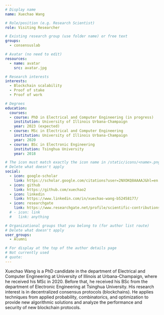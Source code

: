```yaml
---
# Display name
name: Xuechao Wang

# Role/position (e.g. Research Scientist)
role: Visiting Researcher

# Existing research group (use folder name) or free text
groups:
  - consensuslab

# Avatar (no need to edit)
resources:
  - name: avatar
    src: avatar.jpg

# Research interests
interests:
  - Blockchain scalability
  - Proof of stake
  - Proof of work

# Degrees
education:
  courses:
  - course: PhD in Electrical and Computer Engineering (in progress)
    institution: University of Illinois Urbana-Champaign
    year: 2023 (expected)
  - course: MSc in Electrical and Computer Engineering
    institution: University of Illinois Urbana-Champaign
    year: 2020
  - course: BSc in Electronic Engineering
    institution: Tsinghua University
    year: 2018

# The icon must match exactly the icon name in /static/icons/<name>.png
# Delete what doesn't apply
social:
  - icon: google-scholar
    link: https://scholar.google.com/citations?user=2NXOKQ8AAAAJ&hl=en
  - icon: github
    link: https://github.com/xuechao2
  - icon: linkedin
    link: https://www.linkedin.com/in/xuechao-wang-b52458177/
  - icon: researchgate
    link: https://www.researchgate.net/profile/scientific-contributions/Xuechao-Wang-2164808488
  # - icon: link
  #   link: anything

# Organizational groups that you belong to (for author list route)
# Delete what doesn't apply
user_groups:
  - Alumni

# For display at the top of the author details page
# Not currently used
# quote:
---
```


Xuechao Wang is a PhD candidate in the department of Electrical and Computer Engineering at University of Illinois at Urbana-Champaign, where he received his MSc in 2020. Before that, he received his BSc from the department of Electronic Engineering at Tsinghua University. His research interest is in decentralized consensus protocols (blockchains). He applies techniques from applied probability, combinatorics, and optimization to provide new algorithmic solutions and analyze the performance and security of new blockchain protocols.

